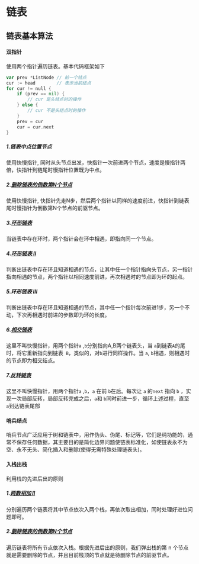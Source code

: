 # 链表



## 链表基本算法

#### 双指针

使用两个指针遍历链表。基本代码框架如下

```go
var prev *ListNode // 前一个结点
cur := head        // 表示当前结点
for cur != null { 
    if (prev == nil) {
        // cur 是头结点时的操作
    } else {
        // cur 不是头结点时的操作
    }
    prev = cur
    cur = cur.next
}
```

##### 1.链表中点位置节点

使用快慢指针,  同时从头节点出发，快指针一次前进两个节点，速度是慢指针两倍，快指针到链尾时慢指针位置既为中点。

##### 2.[删除链表的倒数第N个节点](https://leetcode-cn.com/problems/remove-nth-node-from-end-of-list/)

使用快慢指针,  快指针先走N步，然后两个指针以同样的速度前进，快指针到链表尾时慢指针为倒数第N个节点的前驱节点。

##### 3.[环形链表](https://leetcode-cn.com/problems/linked-list-cycle/)

当链表中存在环时，两个指针会在环中相遇，即指向同一个节点。

##### 4.[环形链表 II](https://leetcode-cn.com/problems/linked-list-cycle-ii/)

判断出链表中存在环且知道相遇的节点，让其中任一个指针指向头节点，另一指针指向相遇的节点，两个指针以相同速度前进，再次相遇时的节点即为环的起点。

##### 5.环形链表 III

判断出链表中存在环且知道相遇的节点，其中任一个指针每次前进1步，另一个不动，下次再相遇时前进的步数即为环的长度。

##### 6.[相交链表](https://leetcode-cn.com/problems/intersection-of-two-linked-lists/)

这里不叫快慢指针，用两个指针`a` ,`b`分别指向A,B两个链表头，当 `a`到链表`A`的尾时，将它重新指向到链表` B`，类似的，对`b`进行同样操作。当 `a`, `b`相遇，则相遇时的节点即为相交结点。

##### 7.[反转链表](https://leetcode-cn.com/problems/reverse-linked-list/)

这里不叫快慢指针，用两个指针`a` ,`b`，`a` 在前 `b`在后。每次让 `a` 的`next` 指向 `b` ，实现一次局部反转，局部反转完成之后，` a `和 `b`同时前进一步，循环上述过程，直至 `a`到达链表尾部

#### 哨兵结点

哨兵节点广泛应用于树和链表中，用作伪头、伪尾、标记等，它们是纯功能的，通常不保存任何数据，其主要目的是简化边界问题使链表标准化，如使链表永不为空、永不无头、简化插入和删除(使得无需特殊处理链表头)。

#### 入栈出栈

利用栈的先进后出的原则

##### 1.[两数相加 II](https://leetcode-cn.com/problems/add-two-numbers-ii/)

分别遍历两个链表将其中节点依次入两个栈，再依次取出相加，同时处理好进位问题即可。

##### 2.[删除链表的倒数第N个节点](https://leetcode-cn.com/problems/remove-nth-node-from-end-of-list/)

遍历链表将所有节点依次入栈。根据先进后出的原则，我们弹出栈的第 n 个节点就是需要删除的节点，并且目前栈顶的节点就是待删除节点的前驱节点。